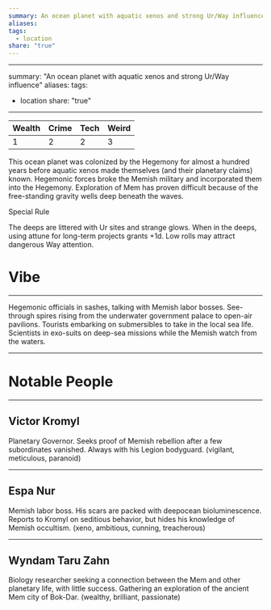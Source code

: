 ```yaml
---
summary: An ocean planet with aquatic xenos and strong Ur/Way influence
aliases: 
tags:
  - location
share: "true"
---
```

---
summary: "An ocean planet with aquatic xenos and strong Ur/Way influence"
aliases: 
tags:
  - location
share: "true"
---
| **Wealth** | **Crime** | **Tech** | **Weird** |
| ---- | ---- | ---- | ---- |
| 1 | 2 | 2 | 3 |

This ocean planet was colonized by the Hegemony for almost a hundred years before aquatic xenos made themselves (and their planetary claims) known. Hegemonic forces broke the Memish military and incorporated them into the Hegemony. Exploration of Mem has proven difficult because of the free-standing gravity wells deep beneath the waves.

Special Rule

The deeps are littered with Ur sites and strange glows. When in the deeps, using attune for long-term projects grants +1d. Low rolls may attract dangerous Way attention.

# Vibe

---

Hegemonic officials in sashes, talking with Memish labor bosses. See-through spires rising from the underwater government palace to open-air pavilions. Tourists embarking on submersibles to take in the local sea life. Scientists in exo-suits on deep-sea missions while the Memish watch from the waters.

---

# Notable People

---

## Victor Kromyl

Planetary Governor. Seeks proof of Memish rebellion after a few subordinates vanished. Always with his Legion bodyguard. (vigilant, meticulous, paranoid)

---

## Espa Nur

Memish labor boss. His scars are packed with deepocean bioluminescence. Reports to Kromyl on seditious behavior, but hides his knowledge of Memish occultism. (xeno, ambitious, cunning, treacherous) 

---

## Wyndam Taru Zahn

Biology researcher seeking a connection between the Mem and other planetary life, with little success. Gathering an exploration of the ancient Mem city of Bok-Dar. (wealthy, brilliant, passionate)
